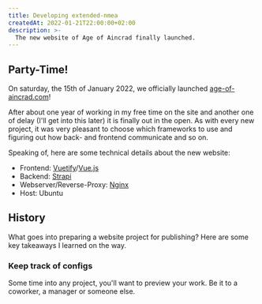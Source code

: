 ```yaml
---
title: Developing extended-nmea
createdAt: 2022-01-21T22:00:00+02:00
description: >-
  The new website of Age of Aincrad finally launched.
---
```


## Party-Time!

On saturday, the 15th of January 2022, we officially launched [age-of-aincrad.com]!

After about one year of working in my free time on the site and another one of delay (I'll get into this later) it is finally out in the open.
As with every new project, it was very pleasant to choose which frameworks to use and figuring out how back- and frontend communicate and so on.

Speaking of, here are some technical details about the new website:

- Frontend: [Vuetify]/[Vue.js]
- Backend: [Strapi]
- Webserver/Reverse-Proxy: [Nginx]
- Host: Ubuntu

## History

What goes into preparing a website project for publishing?
Here are some key takeaways I learned on the way.

### Keep track of configs

Some time into any project, you'll want to preview your work.
Be it to a coworker, a manager or someone else.

[age-of-aincrad.com]: https://age-of-aincrad.com/
[Vuetify]: https://vuetifyjs.com/en/
[Vue.js]: https://vuejs.org/
[Strapi]: https://strapi.io/
[docker-compose]: https://docs.docker.com/compose/
[Nginx]: https://www.nginx.com/
